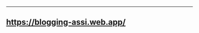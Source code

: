 --------------------------------------------------------------------------------------------------------------------------------------
## https://blogging-assi.web.app/